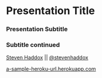 # Presentation Title

### Presentation Subtitle
### Subtitle continued

[Steven Haddox](http://stevenhaddox.com) || [@stevenhaddox](http://twitter.com/stevenhaddox)

[a-sample-heroku-url.herokuapp.com](http://a-sample-heroku-url.herokuapp.com)
